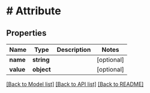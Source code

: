 # # Attribute

## Properties

Name | Type | Description | Notes
------------ | ------------- | ------------- | -------------
**name** | **string** |  | [optional]
**value** | **object** |  | [optional]

[[Back to Model list]](../../README.md#models) [[Back to API list]](../../README.md#endpoints) [[Back to README]](../../README.md)
